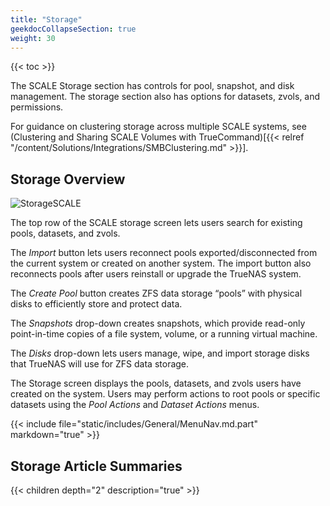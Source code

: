 ```yaml
---
title: "Storage"
geekdocCollapseSection: true
weight: 30
---
```


{{< toc >}}

The SCALE Storage section has controls for pool, snapshot, and disk management.
The storage section also has options for datasets, zvols, and permissions.

For guidance on clustering storage across multiple SCALE systems, see (Clustering and Sharing SCALE Volumes with TrueCommand)[{{< relref "/content/Solutions/Integrations/SMBClustering.md" >}}].

## Storage Overview

![StorageSCALE](/images/SCALE/StorageSCALE.png "TrueNAS SCALE Storage")

The top row of the SCALE storage screen lets users search for existing pools, datasets, and zvols. 

The *Import* button lets users reconnect pools exported/disconnected from the current system or created on another system. The import button also reconnects pools after users reinstall or upgrade the TrueNAS system.

The *Create Pool* button creates ZFS data storage “pools” with physical disks to efficiently store and protect data.

The *Snapshots* drop-down creates snapshots, which provide read-only point-in-time copies of a file system, volume, or a running virtual machine.

The *Disks* drop-down lets users manage, wipe, and import storage disks that TrueNAS will use for ZFS data storage.

The Storage screen displays the pools, datasets, and zvols users have created on the system. Users may perform actions to root pools or specific datasets using the *Pool Actions* and *Dataset Actions* menus.

{{< include file="static/includes/General/MenuNav.md.part" markdown="true" >}}

## Storage Article Summaries

{{< children depth="2" description="true" >}}
